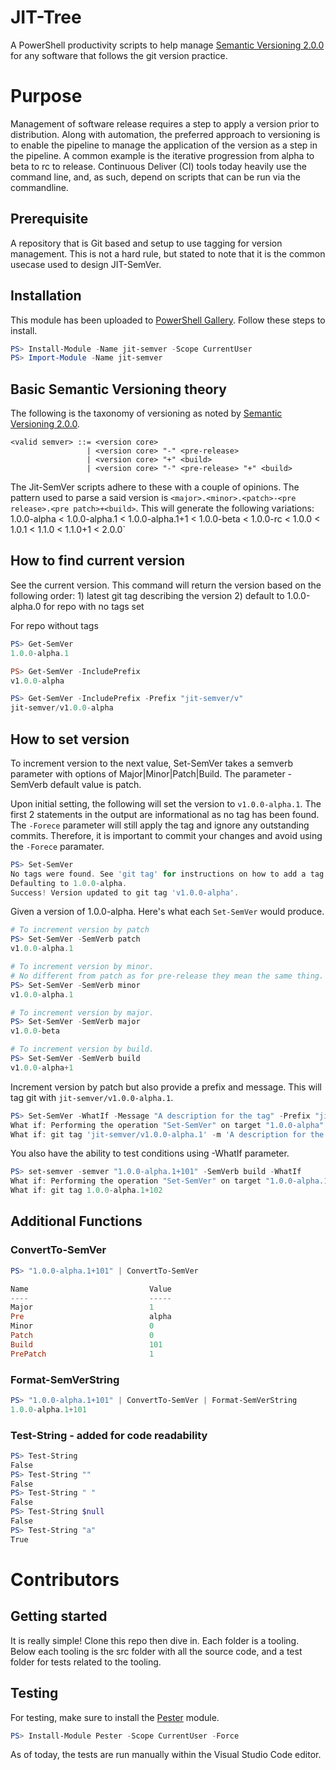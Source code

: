 # JIT-Tree
A PowerShell productivity scripts to help manage [Semantic Versioning 2.0.0](https://semver.org/) for any software that follows the git version practice.

# Purpose 
Management of software release requires a step to apply a version prior to distribution. Along with automation, the preferred approach to versioning is to enable the pipeline to manage the application of the version as a step in the pipeline. A common example is the iterative progression from alpha to beta to rc to release. Continuous Deliver (CI) tools today heavily use the command line, and, as such, depend on scripts that can be run via the commandline. 

## Prerequisite
A repository that is Git based and setup to use tagging for version management. This is not a hard rule, but stated to note that it is the common usecase used to design JIT-SemVer.

## Installation
This module has been uploaded to [PowerShell Gallery](https://www.powershellgallery.com/packages/jit-semver). Follow these steps to install.
```powershell
PS> Install-Module -Name jit-semver -Scope CurrentUser
PS> Import-Module -Name jit-semver
```

## Basic Semantic Versioning theory
The following is the taxonomy of versioning as noted by [Semantic Versioning 2.0.0](https://semver.org/). 
```
<valid semver> ::= <version core>
                 | <version core> "-" <pre-release>
                 | <version core> "+" <build>
                 | <version core> "-" <pre-release> "+" <build>
```

The Jit-SemVer scripts adhere to these with a couple of opinions. The pattern used to parse a said version is `<major>.<minor>.<patch>-<pre release>.<pre patch>+<build>`. This will generate the following variations: 1.0.0-alpha < 1.0.0-alpha.1 < 1.0.0-alpha.1+1 < 1.0.0-beta < 1.0.0-rc < 1.0.0 < 1.0.1 < 1.1.0 < 1.1.0+1 < 2.0.0`

## How to find current version
See the current version. This command will return the version based on the following order: 1) latest git tag describing the version 2) default to 1.0.0-alpha.0 for repo with no tags set

For repo without tags
```powershell
PS> Get-SemVer
1.0.0-alpha.1

PS> Get-SemVer -IncludePrefix
v1.0.0-alpha

PS> Get-SemVer -IncludePrefix -Prefix "jit-semver/v"  
jit-semver/v1.0.0-alpha

```

## How to set version
To increment version to the next value, Set-SemVer takes a semverb parameter with options of Major|Minor|Patch|Build. The parameter -SemVerb default value is patch.

Upon initial setting, the following will set the version to `v1.0.0-alpha.1`. The first 2 statements in the output are informational as no tag has been found. The `-Forece` parameter will still apply the tag and ignore any outstanding commits. Therefore, it is important to commit your changes and avoid using the `-Forece` paramater.

```powershell
PS> Set-SemVer        
No tags were found. See 'git tag' for instructions on how to add a tag.
Defaulting to 1.0.0-alpha.
Success! Version updated to git tag 'v1.0.0-alpha'.
```

Given a version of 1.0.0-alpha. Here's what each `Set-SemVer` would produce. 

```powershell
# To increment version by patch
PS> Set-SemVer -SemVerb patch
v1.0.0-alpha.1

# To increment version by minor.
# No different from patch as for pre-release they mean the same thing.
PS> Set-SemVer -SemVerb minor
v1.0.0-alpha.1

# To increment version by major.
PS> Set-SemVer -SemVerb major
v1.0.0-beta

# To increment version by build.
PS> Set-SemVer -SemVerb build
v1.0.0-alpha+1
```

Increment version by patch but also provide a prefix and message. This will tag git with `jit-semver/v1.0.0-alpha.1`.
```powershell
PS> Set-SemVer -WhatIf -Message "A description for the tag" -Prefix "jit-semver/"
What if: Performing the operation "Set-SemVer" on target "1.0.0-alpha".
What if: git tag 'jit-semver/v1.0.0-alpha.1' -m 'A description for the tag'
```

You also have the ability to test conditions using -WhatIf parameter.
```powershell
PS> set-semver -semver "1.0.0-alpha.1+101" -SemVerb build -WhatIf                                         
What if: Performing the operation "Set-SemVer" on target "1.0.0-alpha.1+101".
What if: git tag 1.0.0-alpha.1+102
```

## Additional Functions

### ConvertTo-SemVer
```powershell
PS> "1.0.0-alpha.1+101" | ConvertTo-SemVer 

Name                           Value
----                           -----
Major                          1
Pre                            alpha
Minor                          0
Patch                          0
Build                          101
PrePatch                       1
```

### Format-SemVerString
```powershell
PS> "1.0.0-alpha.1+101" | ConvertTo-SemVer | Format-SemVerString
1.0.0-alpha.1+101
```

### Test-String - added for code readability
```powershell
PS> Test-String
False
PS> Test-String ""
False
PS> Test-String " "
False
PS> Test-String $null
False
PS> Test-String "a"  
True
```

# Contributors
## Getting started
It is really simple! Clone this repo then dive in. Each folder is a tooling. Below each tooling is the src folder with all the source code, and a test folder for tests related to the tooling.

## Testing
For testing, make sure to install the [Pester](https://github.com/pester/Pester) module.
```powershell
PS> Install-Module Pester -Scope CurrentUser -Force
```

As of today, the tests are run manually within the Visual Studio Code editor.

